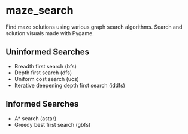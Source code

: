 # maze_search
Find maze solutions using various graph search algorithms. Search and solution visuals made with Pygame.

## Uninformed Searches  
  - Breadth first search (bfs)  
  - Depth first search (dfs)  
  - Uniform cost search (ucs)  
  - Iterative deepening depth first search (iddfs)  
## Informed Searches  
  - A* search (astar)  
  - Greedy best first search (gbfs)  
  

